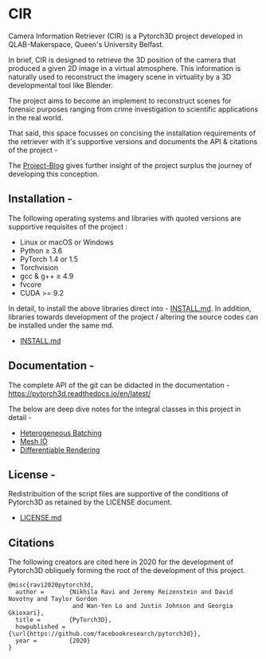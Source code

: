 # CIR 

Camera Information Retriever (CIR) is a Pytorch3D project developed in QLAB-Makerspace, Queen's University Belfast.

In brief, CIR is designed to retrieve the 3D position of the camera that produced a given 2D image in a virtual atmosphere. This information is naturally used to reconstruct the imagery scene in virtuality by a 3D developmental tool like Blender.

The project aims to become an implement to reconstruct scenes for forensic purposes ranging from crime investigation to scientific applications in the real world.  

That said, this space focusses on concising the installation requirements of the retriever with it's supportive versions and documents the API & citations of the project -

The [Project-Blog](Project-Blog) gives further insight of the project surplus the journey of developing this conception.

## Installation -

The following operating systems and libraries with quoted versions are supportive requisites of the project :
 
   * Linux or macOS or Windows
   * Python ≥ 3.6
   * PyTorch 1.4 or 1.5
   * Torchvision 
   * gcc & g++ ≥ 4.9
   * fvcore
   * CUDA >= 9.2 

In detail, to install the above libraries direct into - [INSTALL.md](INSTALL.md). In addition, libraries towards development of the project / altering the source codes can be installed under the same md. 
- [INSTALL.md](INSTALL.md)
  
## Documentation -

The complete API of the git can be didacted in the documentation - https://pytorch3d.readthedocs.io/en/latest/

The below are deep dive notes for the integral classes in this project in detail -

* [Heterogeneous Batching](docs/notes/batching.md)
* [Mesh IO](docs/notes/meshes_io.md)
* [Differentiable Rendering](docs/notes/renderer_getting_started.md)  


## License - 

Redistribuition of the script files are supportive of the conditions of Pytorch3D as retained by the LICENSE document.  
- [LICENSE.md](LICENSE)

## Citations

The following creators are cited here in 2020 for the development of Pytorch3D obliquely forming the root of the development of this project.

```
@misc{ravi2020pytorch3d,
  author =       {Nikhila Ravi and Jeremy Reizenstein and David Novotny and Taylor Gordon
                  and Wan-Yen Lo and Justin Johnson and Georgia Gkioxari},
  title =        {PyTorch3D},
  howpublished = {\url{https://github.com/facebookresearch/pytorch3d}},
  year =         {2020}
}
```

